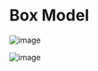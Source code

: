 # Box Model

![image](https://user-images.githubusercontent.com/66015002/130736511-2333b82b-8bb4-4fd0-8854-b4421fe92482.png)

![image](https://user-images.githubusercontent.com/66015002/130746345-c510cd3f-0251-4cfd-b9fb-a5250b5f1e09.png)

